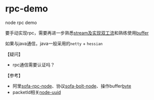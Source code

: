 # rpc-demo
node rpc demo

要手动实现rpc，需要再进一步熟悉[stream及实现双工流](https://github.com/Jmingzi/nodejs-learn/blob/master/%E5%9F%BA%E7%A1%80%E6%A8%A1%E5%9D%97/stream2.md)和熟练使用[buffer](https://github.com/Jmingzi/nodejs-learn/blob/master/%E5%9F%BA%E7%A1%80%E6%A8%A1%E5%9D%97/buffer.md)

如果与java通信，java一般采用的`netty` + `hessian`

【疑问】

- rpc通信需要认证吗？


【参考】

- 阿里[sofa-rpc-node](https://github.com/alipay/sofa-rpc-node)、协议[sofa-bolt-node](https://github.com/alipay/sofa-bolt-node)、操作buffer[byte](https://github.com/node-modules/byte)
- packetId相关[node-uuid](https://github.com/kelektiv/node-uuid)
